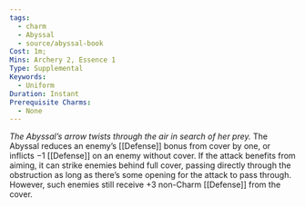 ```yaml
---
tags:
  - charm
  - Abyssal
  - source/abyssal-book
Cost: 1m; 
Mins: Archery 2, Essence 1
Type: Supplemental
Keywords:
  - Uniform
Duration: Instant
Prerequisite Charms:
  - None
---
```

*The Abyssal’s arrow twists through the air in search of her prey.*
The Abyssal reduces an enemy’s [[Defense]] bonus from cover by one, or inflicts −1 [[Defense]] on an enemy without cover.
If the attack benefits from aiming, it can strike enemies behind full cover, passing directly through the obstruction as long as there’s some opening for the attack to pass through. However, such enemies still receive +3 non-Charm [[Defense]] from the cover.